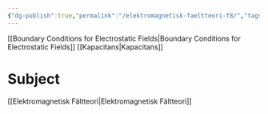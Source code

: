 ```yaml
---
{"dg-publish":true,"permalink":"/elektromagnetisk-faeltteori-f8/","tags":["föreläsning","elektromagnetiskfältteori"]}
---
```



[[Boundary Conditions for Electrostatic Fields\|Boundary Conditions for Electrostatic Fields]]
[[Kapacitans\|Kapacitans]]



# Subject
[[Elektromagnetisk Fältteori\|Elektromagnetisk Fältteori]]

